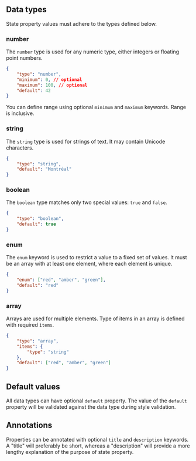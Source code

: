 ## Data types

State property values must adhere to the types defined below.


### number

The `number` type is used for any numeric type, either integers or floating point numbers.

```json
{  
    "type": "number",
    "minimum": 0, // optional
    "maximum": 100, // optional
    "default": 42
}
```

You can define range using optional `minimum` and `maximum` keywords. Range is inclusive.

### string

The `string` type is used for strings of text. It may contain Unicode characters.

```json
{  
    "type": "string",
    "default": "Montréal"
}
```

### boolean

The `boolean` type matches only two special values: `true` and `false`.

```json
{  
    "type": "boolean",
    "default": true
}
```

### enum

The `enum` keyword is used to restrict a value to a fixed set of values. It must be an array with at least one element, where each element is unique.

```json
{  
    "enum": ["red", "amber", "green"],
    "default": "red"
}
```

### array

Arrays are used for multiple elements. Type of items in an array is defined with required `items`.

```json
{  
    "type": "array",
    "items": {
        "type": "string"
    },
    "default": ["red", "amber", "green"]
}
```

## Default values

All data types can have optional `default` property. The value of the `default` property will be validated against the data type during style validation.


## Annotations

Properties can be annotated with optional `title` and `description` keywords. A "title" will preferably be short, whereas a "description" will provide a more lengthy explanation of the purpose of state property.